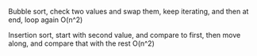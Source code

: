 Bubble sort, check two values and swap them, keep iterating, and then at end, loop again O(n^2)

Insertion sort, start with second value, and compare to first, then move along, and compare that with the rest O(n^2)
